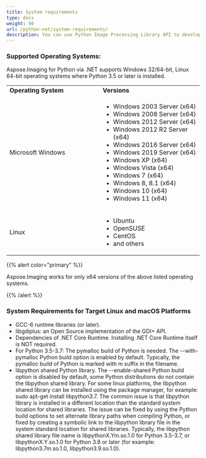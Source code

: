 ```yaml
---
title: System requirements
type: docs
weight: 90
url: /python-net/system-requirements/
description: You can use Python Image Processing Library API to develop applications in any development environment that targets the .NET platform.
---
```


### **Supported Operating Systems:**
Aspose.Imaging for Python via .NET supports Windows 32/64-bit, Linux 64-bit operating systems where Python 3.5 or later is installed.

<table>  
	<tr>
			<td style="font-weight: bold; width:400px">Operating System</td>
			<td style="font-weight: bold; width:400px">Versions</td>
		</tr>
  <tr>
			<td>Microsoft Windows</td>
			<td><ul><li>Windows 2003 Server (x64)</li><li>Windows 2008 Server (x64)</li><li>Windows 2012 Server (x64)</li><li>Windows 2012 R2 Server (x64)</li><li>Windows 2016 Server (x64)</li><li>Windows 2019 Server (x64)</li><li>Windows XP (x64)</li><li>Windows Vista (x64)</li><li>Windows 7 (x64)</li><li>Windows 8, 8.1 (x64)</li><li>Windows 10 (x64)</li><li>Windows 11 (x64)</li></ul></td>
		</tr>
  <tr>
			<td>Linux</td>
			<td><ul><li>Ubuntu</li><li>OpenSUSE</li><li>CentOS</li><li>and others</li></ul></td>
		</tr>
</table>

{{% alert color="primary" %}} 

Aspose.Imaging works for only x64 versions of the above listed operating systems.

{{% /alert %}}

### **System Requirements for Target Linux and macOS Platforms**

- GCC-6 runtime libraries (or later).
- libgdiplus: an Open Source implementation of the GDI+ API.
- Dependencies of .NET Core Runtime. Installing .NET Core Runtime itself is NOT required.
- For Python 3.5-3.7: The pymalloc build of Python is needed. The --with-pymalloc Python build option is enabled by default. Typically, the pymalloc build of Python is marked with m suffix in the filename.
- libpython shared Python library. The --enable-shared Python build option is disabled by default, some Python distributions do not contain the libpython shared library. For some linux platforms, the libpython shared library can be installed using the package manager, for example: sudo apt-get install libpython3.7. The common issue is that libpython library is installed in a different location than the standard system location for shared libraries. The issue can be fixed by using the Python build options to set alternate library paths when compiling Python, or fixed by creating a symbolic link to the libpython library file in the system standard location for shared libraries. Typically, the libpython shared library file name is libpythonX.Ym.so.1.0 for Python 3.5-3.7, or libpythonX.Y.so.1.0 for Python 3.8 or later (for example: libpython3.7m.so.1.0, libpython3.9.so.1.0).

